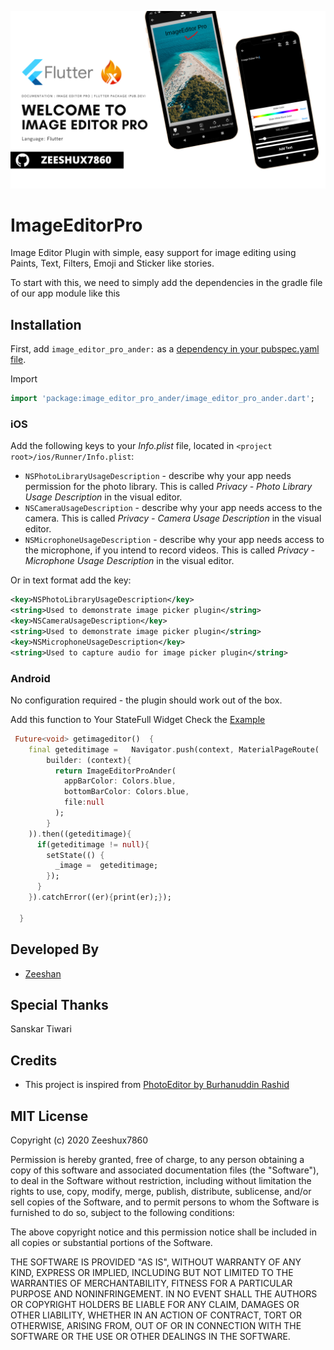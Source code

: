 
![imagee_editor_pro_github](./image_edior_pro.png)

# ImageEditorPro

Image Editor Plugin with simple, easy support for image editing using Paints, Text, Filters, Emoji and Sticker like stories.

To start with this, we need to simply add the dependencies in the gradle file of our app module like this

## Installation

First, add `image_editor_pro_ander:` as a [dependency in your pubspec.yaml file](https://flutter.io/platform-plugins/).

Import

```dart
import 'package:image_editor_pro_ander/image_editor_pro_ander.dart';
```

### iOS

Add the following keys to your _Info.plist_ file, located in `<project root>/ios/Runner/Info.plist`:

* `NSPhotoLibraryUsageDescription` - describe why your app needs permission for the photo library. This is called _Privacy - Photo Library Usage Description_ in the visual editor.
* `NSCameraUsageDescription` - describe why your app needs access to the camera. This is called _Privacy - Camera Usage Description_ in the visual editor.
* `NSMicrophoneUsageDescription` - describe why your app needs access to the microphone, if you intend to record videos. This is called _Privacy - Microphone Usage Description_ in the visual editor.

Or in text format add the key:

``` xml
<key>NSPhotoLibraryUsageDescription</key>
<string>Used to demonstrate image picker plugin</string>
<key>NSCameraUsageDescription</key>
<string>Used to demonstrate image picker plugin</string>
<key>NSMicrophoneUsageDescription</key>
<string>Used to capture audio for image picker plugin</string>
```

### Android

No configuration required - the plugin should work out of the box.

Add this function to Your StateFull Widget Check the [Example](https://github.com/andersondelgado/Image_editor_pro_ander_package/blob/master/example/lib/main.dart)

```dart
 Future<void> getimageditor()  {
    final geteditimage =   Navigator.push(context, MaterialPageRoute(
        builder: (context){
          return ImageEditorProAnder(
            appBarColor: Colors.blue,
            bottomBarColor: Colors.blue,
            file:null
          );
        }
    )).then((geteditimage){
      if(geteditimage != null){
        setState(() {
          _image =  geteditimage;
        });
      }
    }).catchError((er){print(er);});

  }
```

## Developed By
- [Zeeshan](https://www.linkedin.com/in/anderson-delgado-207581120/)

## Special Thanks
Sanskar Tiwari


## Credits
- This project is inspired from [PhotoEditor by Burhanuddin Rashid](https://github.com/burhanrashid52/PhotoEditor)


## MIT License

Copyright (c) 2020 Zeeshux7860

Permission is hereby granted, free of charge, to any person obtaining a copy
of this software and associated documentation files (the "Software"), to deal
in the Software without restriction, including without limitation the rights
to use, copy, modify, merge, publish, distribute, sublicense, and/or sell
copies of the Software, and to permit persons to whom the Software is
furnished to do so, subject to the following conditions:

The above copyright notice and this permission notice shall be included in all
copies or substantial portions of the Software.

THE SOFTWARE IS PROVIDED "AS IS", WITHOUT WARRANTY OF ANY KIND, EXPRESS OR
IMPLIED, INCLUDING BUT NOT LIMITED TO THE WARRANTIES OF MERCHANTABILITY,
FITNESS FOR A PARTICULAR PURPOSE AND NONINFRINGEMENT. IN NO EVENT SHALL THE
AUTHORS OR COPYRIGHT HOLDERS BE LIABLE FOR ANY CLAIM, DAMAGES OR OTHER
LIABILITY, WHETHER IN AN ACTION OF CONTRACT, TORT OR OTHERWISE, ARISING FROM,
OUT OF OR IN CONNECTION WITH THE SOFTWARE OR THE USE OR OTHER DEALINGS IN THE SOFTWARE.
